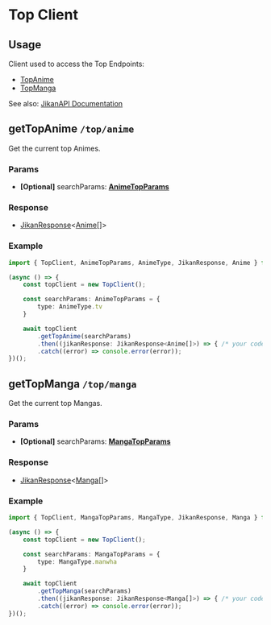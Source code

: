 # Top Client

## Usage

Client used to access the Top Endpoints:

- [TopAnime](#gettopanime-top-anime)
- [TopManga](#gettopmanga-top-manga)

See also: [JikanAPI Documentation](https://docs.api.jikan.moe/)


## getTopAnime `/top/anime`

Get the current top Animes.

### Params

- **[Optional]** searchParams: <a href="/jikan-ts-docs/typings/params#animetopparams">**AnimeTopParams**</a>

### Response

- <a href="/jikan-ts-docs/guides/client#client-response">JikanResponse</a><<a href="/jikan-ts-docs/typings/anime#anime">Anime</a>[]>

### Example

```ts
import { TopClient, AnimeTopParams, AnimeType, JikanResponse, Anime } from '@tutkli/jikan-ts';

(async () => {
    const topClient = new TopClient();

    const searchParams: AnimeTopParams = {
        type: AnimeType.tv
    }

    await topClient
        .getTopAnime(searchParams)
        .then((jikanResponse: JikanResponse<Anime[]>) => { /* your code */ })
        .catch((error) => console.error(error));
})();
```

<!-- ENDPOINT SPLIT MARKER -->

## getTopManga `/top/manga`

Get the current top Mangas.

### Params

- **[Optional]** searchParams: <a href="/jikan-ts-docs/typings/params#mangatopparams">**MangaTopParams**</a>

### Response

- <a href="/jikan-ts-docs/guides/client#client-response">JikanResponse</a><<a href="/jikan-ts-docs/typings/manga#manga">Manga</a>[]>

### Example

```ts
import { TopClient, MangaTopParams, MangaType, JikanResponse, Manga } from '@tutkli/jikan-ts';

(async () => {
    const topClient = new TopClient();

    const searchParams: MangaTopParams = {
        type: MangaType.manwha
    }

    await topClient
        .getTopManga(searchParams)
        .then((jikanResponse: JikanResponse<Manga[]>) => { /* your code */ })
        .catch((error) => console.error(error));
})();
```
